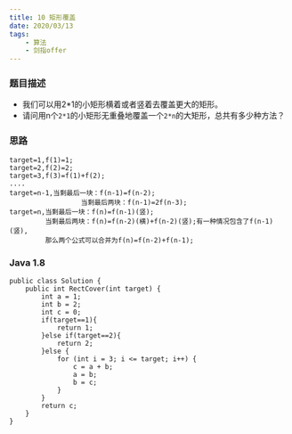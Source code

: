 ```yaml
---
title: 10 矩形覆盖
date: 2020/03/13
tags: 
    - 算法
    - 剑指offer
---
```


### 题目描述

* 我们可以用2*1的小矩形横着或者竖着去覆盖更大的矩形。
* 请问用n个`2*1`的小矩形无重叠地覆盖一个`2*n`的大矩形，总共有多少种方法？
<!-- more -->

### 思路
    target=1,f(1)=1;
    target=2,f(2)=2;
    target=3,f(3)=f(1)+f(2);
    ....
    target=n-1,当剩最后一块：f(n-1)=f(n-2);
                      当剩最后两块：f(n-1)=2f(n-3);
    target=n,当剩最后一块：f(n)=f(n-1)(竖);
             当剩最后两块：f(n)=f(n-2)(横)+f(n-2)(竖);有一种情况包含了f(n-1)(竖),
             那么两个公式可以合并为f(n)=f(n-2)+f(n-1);
### Java 1.8

```
public class Solution {
    public int RectCover(int target) {
        int a = 1;
        int b = 2;
        int c = 0;
        if(target==1){
            return 1;
        }else if(target==2){
            return 2;
        }else {
            for (int i = 3; i <= target; i++) {
                c = a + b;
                a = b;
                b = c;
            }
        }
        return c;
    }
}
```
